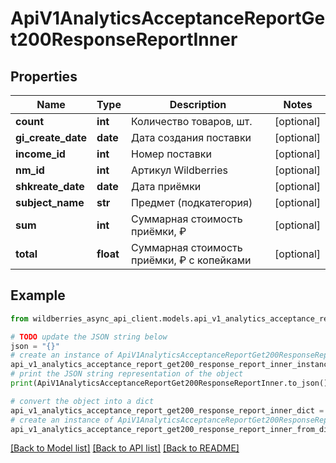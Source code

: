 # ApiV1AnalyticsAcceptanceReportGet200ResponseReportInner


## Properties

Name | Type | Description | Notes
------------ | ------------- | ------------- | -------------
**count** | **int** | Количество товаров, шт. | [optional] 
**gi_create_date** | **date** | Дата создания поставки | [optional] 
**income_id** | **int** | Номер поставки | [optional] 
**nm_id** | **int** | Артикул Wildberries | [optional] 
**shkreate_date** | **date** | Дата приёмки | [optional] 
**subject_name** | **str** | Предмет (подкатегория) | [optional] 
**sum** | **int** | Суммарная стоимость приёмки, ₽ | [optional] 
**total** | **float** | Суммарная стоимость приёмки, ₽ с копейками | [optional] 

## Example

```python
from wildberries_async_api_client.models.api_v1_analytics_acceptance_report_get200_response_report_inner import ApiV1AnalyticsAcceptanceReportGet200ResponseReportInner

# TODO update the JSON string below
json = "{}"
# create an instance of ApiV1AnalyticsAcceptanceReportGet200ResponseReportInner from a JSON string
api_v1_analytics_acceptance_report_get200_response_report_inner_instance = ApiV1AnalyticsAcceptanceReportGet200ResponseReportInner.from_json(json)
# print the JSON string representation of the object
print(ApiV1AnalyticsAcceptanceReportGet200ResponseReportInner.to_json())

# convert the object into a dict
api_v1_analytics_acceptance_report_get200_response_report_inner_dict = api_v1_analytics_acceptance_report_get200_response_report_inner_instance.to_dict()
# create an instance of ApiV1AnalyticsAcceptanceReportGet200ResponseReportInner from a dict
api_v1_analytics_acceptance_report_get200_response_report_inner_from_dict = ApiV1AnalyticsAcceptanceReportGet200ResponseReportInner.from_dict(api_v1_analytics_acceptance_report_get200_response_report_inner_dict)
```
[[Back to Model list]](../README.md#documentation-for-models) [[Back to API list]](../README.md#documentation-for-api-endpoints) [[Back to README]](../README.md)


